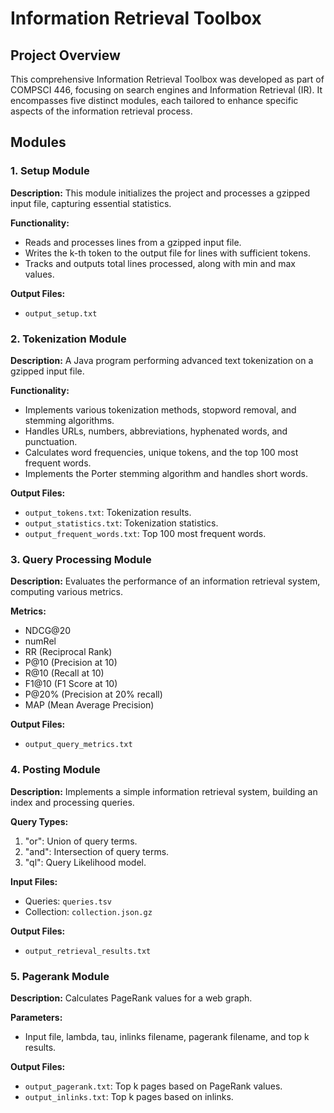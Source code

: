 # Information Retrieval Toolbox

## Project Overview

This comprehensive Information Retrieval Toolbox was developed as part of COMPSCI 446, focusing on search engines and Information Retrieval (IR). It encompasses five distinct modules, each tailored to enhance specific aspects of the information retrieval process.

## Modules

### 1. Setup Module

**Description:**
This module initializes the project and processes a gzipped input file, capturing essential statistics.

**Functionality:**
- Reads and processes lines from a gzipped input file.
- Writes the k-th token to the output file for lines with sufficient tokens.
- Tracks and outputs total lines processed, along with min and max values.

**Output Files:**
- `output_setup.txt`

### 2. Tokenization Module

**Description:**
A Java program performing advanced text tokenization on a gzipped input file.

**Functionality:**
- Implements various tokenization methods, stopword removal, and stemming algorithms.
- Handles URLs, numbers, abbreviations, hyphenated words, and punctuation.
- Calculates word frequencies, unique tokens, and the top 100 most frequent words.
- Implements the Porter stemming algorithm and handles short words.

**Output Files:**
- `output_tokens.txt`: Tokenization results.
- `output_statistics.txt`: Tokenization statistics.
- `output_frequent_words.txt`: Top 100 most frequent words.

### 3. Query Processing Module

**Description:**
Evaluates the performance of an information retrieval system, computing various metrics.

**Metrics:**
- NDCG@20
- numRel
- RR (Reciprocal Rank)
- P@10 (Precision at 10)
- R@10 (Recall at 10)
- F1@10 (F1 Score at 10)
- P@20% (Precision at 20% recall)
- MAP (Mean Average Precision)

**Output Files:**
- `output_query_metrics.txt`

### 4. Posting Module

**Description:**
Implements a simple information retrieval system, building an index and processing queries.

**Query Types:**
1. "or": Union of query terms.
2. "and": Intersection of query terms.
3. "ql": Query Likelihood model.

**Input Files:**
- Queries: `queries.tsv`
- Collection: `collection.json.gz`

**Output Files:**
- `output_retrieval_results.txt`

### 5. Pagerank Module

**Description:**
Calculates PageRank values for a web graph.

**Parameters:**
- Input file, lambda, tau, inlinks filename, pagerank filename, and top k results.

**Output Files:**
- `output_pagerank.txt`: Top k pages based on PageRank values.
- `output_inlinks.txt`: Top k pages based on inlinks.
